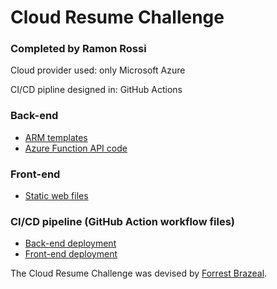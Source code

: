 # Cloud Resume Challenge

### Completed by Ramon Rossi

Cloud provider used: only Microsoft Azure

CI/CD pipline designed in: GitHub Actions

### Back-end

- [ARM templates](https://github.com/daraymonsta/resume-challenge-public/tree/main/back-end/arm-templates)
- [Azure Function API code](https://github.com/daraymonsta/resume-challenge-public/tree/main/back-end/func-app-visitor-api)

### Front-end

- [Static web files](https://github.com/daraymonsta/resume-challenge-public/tree/main/front-end)

### CI/CD pipeline (GitHub Action workflow files)

- [Back-end deployment](https://github.com/daraymonsta/resume-challenge-public/blob/main/.github/workflows/back-deploy.yml)
- [Front-end deployment](https://github.com/daraymonsta/resume-challenge-public/blob/main/.github/workflows/front-deploy.yml)

The Cloud Resume Challenge was devised by [Forrest Brazeal](https://cloudresumechallenge.dev/instructions/).